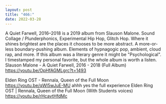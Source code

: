 ```yaml
---
layout: post
title: "466:"
date: 2022-03-28
---
```


A Quiet Farwell, 2016–2018 is a 2019 album from Slauson Malone. Sound Collage / Plunderphonics, Experimental Hip Hop, Glitch Hop. Where it shines brightest are the places it chooses to be more abstract. A more-or-less boundary-pushing album. Elements of hypnagogic pop, ambient, cloud rap, and more. If this album was a literary genre it might be "Psychological". I timestamped my personal favorite, but the whole album is worth a listen.
 Slauson Malone - A Quiet Farwell, 2016 - 2018 (Full Album)
https://youtu.be/OpHfAGMLgrc?t=1493

 Elden Ring OST - Rennala, Queen of the Full Moon
https://youtu.be/qWl5wJuE-MU
ahhh yes the full experience
 Elden Ring OST | Rennala, Queen of the Full Moon (With Students voices)
https://youtu.be/rHcavtHfdMc
